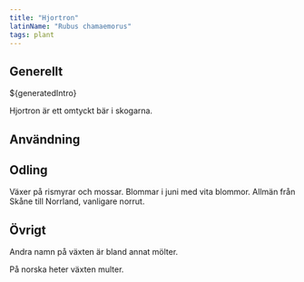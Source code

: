 ```yaml
---
title: "Hjortron"
latinName: "Rubus chamaemorus"
tags: plant
---
```


## Generellt

${generatedIntro}

Hjortron är ett omtyckt bär i skogarna.

## Användning

## Odling

Växer på rismyrar och mossar. Blommar i juni med vita blommor. Allmän från Skåne till Norrland, vanligare norrut.

## Övrigt

Andra namn på växten är bland annat mölter.

På norska heter växten multer.